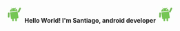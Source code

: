 **![](https://github.com/pelltiago/pelltiago/blob/main/small_hello_android.gif) Hello World! I'm Santiago, android developer ![](https://github.com/pelltiago/pelltiago/blob/main/small_hello_android.gif)**
